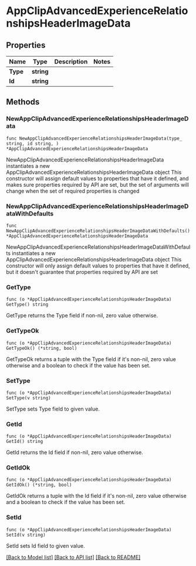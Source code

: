 # AppClipAdvancedExperienceRelationshipsHeaderImageData

## Properties

Name | Type | Description | Notes
------------ | ------------- | ------------- | -------------
**Type** | **string** |  | 
**Id** | **string** |  | 

## Methods

### NewAppClipAdvancedExperienceRelationshipsHeaderImageData

`func NewAppClipAdvancedExperienceRelationshipsHeaderImageData(type_ string, id string, ) *AppClipAdvancedExperienceRelationshipsHeaderImageData`

NewAppClipAdvancedExperienceRelationshipsHeaderImageData instantiates a new AppClipAdvancedExperienceRelationshipsHeaderImageData object
This constructor will assign default values to properties that have it defined,
and makes sure properties required by API are set, but the set of arguments
will change when the set of required properties is changed

### NewAppClipAdvancedExperienceRelationshipsHeaderImageDataWithDefaults

`func NewAppClipAdvancedExperienceRelationshipsHeaderImageDataWithDefaults() *AppClipAdvancedExperienceRelationshipsHeaderImageData`

NewAppClipAdvancedExperienceRelationshipsHeaderImageDataWithDefaults instantiates a new AppClipAdvancedExperienceRelationshipsHeaderImageData object
This constructor will only assign default values to properties that have it defined,
but it doesn't guarantee that properties required by API are set

### GetType

`func (o *AppClipAdvancedExperienceRelationshipsHeaderImageData) GetType() string`

GetType returns the Type field if non-nil, zero value otherwise.

### GetTypeOk

`func (o *AppClipAdvancedExperienceRelationshipsHeaderImageData) GetTypeOk() (*string, bool)`

GetTypeOk returns a tuple with the Type field if it's non-nil, zero value otherwise
and a boolean to check if the value has been set.

### SetType

`func (o *AppClipAdvancedExperienceRelationshipsHeaderImageData) SetType(v string)`

SetType sets Type field to given value.


### GetId

`func (o *AppClipAdvancedExperienceRelationshipsHeaderImageData) GetId() string`

GetId returns the Id field if non-nil, zero value otherwise.

### GetIdOk

`func (o *AppClipAdvancedExperienceRelationshipsHeaderImageData) GetIdOk() (*string, bool)`

GetIdOk returns a tuple with the Id field if it's non-nil, zero value otherwise
and a boolean to check if the value has been set.

### SetId

`func (o *AppClipAdvancedExperienceRelationshipsHeaderImageData) SetId(v string)`

SetId sets Id field to given value.



[[Back to Model list]](../README.md#documentation-for-models) [[Back to API list]](../README.md#documentation-for-api-endpoints) [[Back to README]](../README.md)


